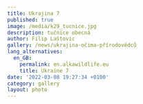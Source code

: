 ```yaml
---
title: Ukrajina 7
published: true
image: /media/k29_tucnice.jpg
description: tučnice obecná
author: Filip Laštovic
gallery: /news/ukrajina-očima-přírodovědců
lang_alternatives:
  en_GB:
    permalink: en.alkawildlife.eu
    title: Ukraine 7
date: '2022-03-08 19:27:34 +0100'
category: gallery
layout: photo
---
```


